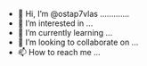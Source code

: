 - 👋 Hi, I’m @ostap7vlas .............
- 👀 I’m interested in ...
- 🌱 I’m currently learning ...
- 💞️ I’m looking to collaborate on ...
- 📫 How to reach me ...

<!---
ostap7vlas/ostap7vlas is a ✨ special ✨ repository because its `README.md` (this file) appears on your GitHub profile.
You can click the Preview link to take a look at your changes.
--->
